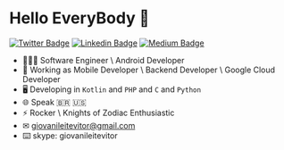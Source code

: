 # Hello EveryBody 👋

[![Twitter Badge](https://img.shields.io/badge/-@GiovaniLeiteVitor-1ca0f1?style=flat-square&labelColor=1ca0f1&logo=twitter&logoColor=white)](https://twitter.com/GiovaniLLeite) [![Linkedin Badge](https://img.shields.io/badge/-GiovaniLeiteVitor-blue?style=flat-square&logo=Linkedin&logoColor=white)](https://www.linkedin.com/in/giovani-leite-vitor-7803961b9/) [![Medium Badge](https://img.shields.io/badge/-@giovanileitevitor-000000?style=flat-square&labelColor=000000&logo=Medium)](https://medium.com/@giovanileitevitor) 

- 👨🏻‍💻 Software Engineer \ Android Developer
- 🚧 Working as Mobile Developer \ Backend Developer \ Google Cloud Developer
- 🖥 Developing in `Kotlin` and `PHP` and `C` and `Python`
- 🌐 Speak 🇧🇷 🇺🇸 
- ⚡ Rocker \ Knights of Zodiac Enthusiastic
- ✉︎ giovanileitevitor@gmail.com
- ⌨️ skype: giovanileitevitor

<!--
**giovanileitevitor/giovanileitevitor** is a ✨ _special_ ✨ repository because its `README.md` (this file) appears on your GitHub profile.

Here are some ideas to get you started:

- 🔭 I’m currently working on ...
- 🌱 I’m currently learning ...
- 👯 I’m looking to collaborate on ...
- 🤔 I’m looking for help with ...
- 💬 Ask me about ...
- 📫 How to reach me: ...
- 😄 Pronouns: ...
- ⚡ Fun fact: ...
-->

